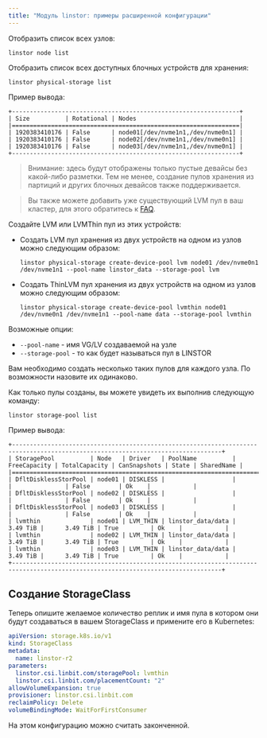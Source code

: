 ```yaml
---
title: "Модуль linstor: примеры расширенной конфигурации"
---
```



Отобразить список всех узлов:
```shell
linstor node list
```

Отобразить список всех доступных блочных устройств для хранения:
```shell
linstor physical-storage list
```

Пример вывода:

```
+----------------------------------------------------------------+
| Size          | Rotational | Nodes                             |
|================================================================|
| 1920383410176 | False      | node01[/dev/nvme1n1,/dev/nvme0n1] |
| 1920383410176 | False      | node02[/dev/nvme1n1,/dev/nvme0n1] |
| 1920383410176 | False      | node03[/dev/nvme1n1,/dev/nvme0n1] |
+----------------------------------------------------------------+
```

> Внимание: здесь будут отображены только пустые девайсы без какой-либо разметки.
> Тем не менее, создание пулов хранения из партиций и других блочных девайсов также поддерживается.

> Вы также можете добавить уже существующий LVM пул в ваш кластер, для этого обратитесь к [FAQ](faq.html#как-добавить-существующий-lvm-или-lvmthin-пул).

Создайте LVM или LVMThin пул из этих устройств:

- Создать LVM пул хранения из двух устройств на одном из узлов можно следующим образом:
 
  ```shell
  linstor physical-storage create-device-pool lvm node01 /dev/nvme0n1 /dev/nvme1n1 --pool-name linstor_data --storage-pool lvm
  ```
  
- Создать ThinLVM пул хранения из двух устройств на одном из узлов можно следующим образом:
  ```shell
  linstor physical-storage create-device-pool lvmthin node01 /dev/nvme0n1 /dev/nvme1n1 --pool-name data --storage-pool lvmthin
  ```

Возможные опции:
- `--pool-name` - имя VG/LV создаваемой на узле
- `--storage-pool` - то как будет называться пул в LINSTOR

Вам необходимо создать несколько таких пулов для каждого узла. По возможности назовите их одинаково.

Как только пулы созданы, вы можете увидеть их выполнив следующую команду:

```shell
linstor storage-pool list
```

Пример вывода:

```
+---------------------------------------------------------------------------------------------------------------------------------+
| StoragePool          | Node   | Driver   | PoolName          | FreeCapacity | TotalCapacity | CanSnapshots | State | SharedName |
|=================================================================================================================================|
| DfltDisklessStorPool | node01 | DISKLESS |                   |              |               | False        | Ok    |            |
| DfltDisklessStorPool | node02 | DISKLESS |                   |              |               | False        | Ok    |            |
| DfltDisklessStorPool | node03 | DISKLESS |                   |              |               | False        | Ok    |            |
| lvmthin              | node01 | LVM_THIN | linstor_data/data |     3.49 TiB |      3.49 TiB | True         | Ok    |            |
| lvmthin              | node02 | LVM_THIN | linstor_data/data |     3.49 TiB |      3.49 TiB | True         | Ok    |            |
| lvmthin              | node03 | LVM_THIN | linstor_data/data |     3.49 TiB |      3.49 TiB | True         | Ok    |            |
+---------------------------------------------------------------------------------------------------------------------------------+
```

## Создание StorageClass

Теперь опишите желаемое количество реплик и имя пула в котором они будут создаваться в вашем StorageClass и примените его в Kubernetes:

```yaml
apiVersion: storage.k8s.io/v1
kind: StorageClass
metadata:
  name: linstor-r2
parameters:
  linstor.csi.linbit.com/storagePool: lvmthin
  linstor.csi.linbit.com/placementCount: "2"
allowVolumeExpansion: true
provisioner: linstor.csi.linbit.com
reclaimPolicy: Delete
volumeBindingMode: WaitForFirstConsumer
```

На этом конфигурацию можно считать законченной.
